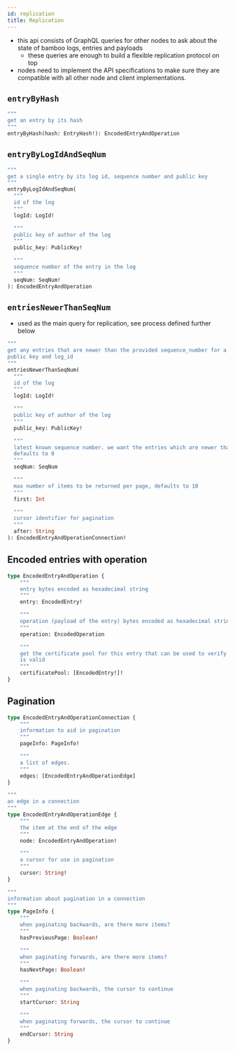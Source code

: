 ```yaml
---
id: replication
title: Replication
---
```


- this api consists of GraphQL queries for other nodes to ask about the state of bamboo logs, entries and payloads
  - these queries are enough to build a flexible replication protocol on top
- nodes need to implement the API specifications to make sure they are compatible with all other node and client implementations.

## `entryByHash`

```graphql
"""
get an entry by its hash
"""
entryByHash(hash: EntryHash!): EncodedEntryAndOperation
```

## `entryByLogIdAndSeqNum`

```graphql
"""
get a single entry by its log id, sequence number and public key
"""
entryByLogIdAndSeqNum(
  """
  id of the log
  """
  logId: LogId!

  """
  public key of author of the log
  """
  public_key: PublicKey!

  """
  sequence number of the entry in the log
  """
  seqNum: SeqNum!
): EncodedEntryAndOperation
```

## `entriesNewerThanSeqNum`

- used as the main query for replication, see process defined further below

```graphql
"""
get any entries that are newer than the provided sequence_number for a given
public key and log_id
"""
entriesNewerThanSeqNum(
  """
  id of the log
  """
  logId: LogId!

  """
  public key of author of the log
  """
  public_key: PublicKey!

  """
  latest known sequence number. we want the entries which are newer than this,
  defaults to 0
  """
  seqNum: SeqNum

  """
  max number of items to be returned per page, defaults to 10
  """
  first: Int

  """
  cursor identifier for pagination
  """
  after: String
): EncodedEntryAndOperationConnection!
```

## Encoded entries with operation

```graphql
type EncodedEntryAndOperation {
	"""
	entry bytes encoded as hexadecimal string
	"""
	entry: EncodedEntry!

	"""
	operation (payload of the entry) bytes encoded as hexadecimal string
	"""
	operation: EncodedOperation

	"""
	get the certificate pool for this entry that can be used to verify the entry
	is valid
	"""
	certificatePool: [EncodedEntry!]!
}
```

## Pagination

```graphql
type EncodedEntryAndOperationConnection {
	"""
	information to aid in pagination
	"""
	pageInfo: PageInfo!

	"""
	a list of edges.
	"""
	edges: [EncodedEntryAndOperationEdge]
}

"""
an edge in a connection
"""
type EncodedEntryAndOperationEdge {
	"""
	the item at the end of the edge
	"""
	node: EncodedEntryAndOperation!

	"""
	a cursor for use in pagination
	"""
	cursor: String!
}

"""
information about pagination in a connection
"""
type PageInfo {
	"""
	when paginating backwards, are there more items?
	"""
	hasPreviousPage: Boolean!

	"""
	when paginating forwards, are there more items?
	"""
	hasNextPage: Boolean!

	"""
	when paginating backwards, the cursor to continue
	"""
	startCursor: String

	"""
	when paginating forwards, the cursor to continue
	"""
	endCursor: String
}
```

[qp2p]: https://github.com/maidsafe/qp2p
[queries]: /specification/APIs/queries
